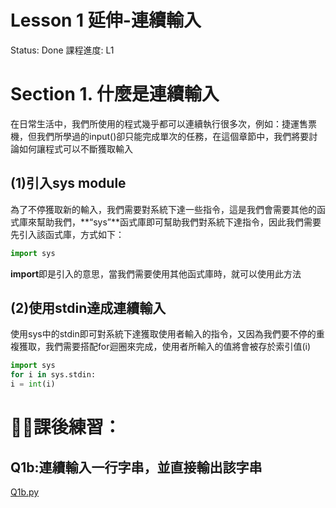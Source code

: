 # Lesson 1 延伸-連續輸入

Status: Done
課程進度: L1

# Section 1.  什麼是連續輸入

在日常生活中，我們所使用的程式幾乎都可以連續執行很多次，例如：捷運售票機，但我們所學過的input()卻只能完成單次的任務，在這個章節中，我們將要討論如何讓程式可以不斷獲取輸入

## (1)引入sys module

為了不停獲取新的輸入，我們需要對系統下達一些指令，這是我們會需要其他的函式庫來幫助我們，**“sys”**函式庫即可幫助我們對系統下達指令，因此我們需要先引入該函式庫，方式如下：

```python
import sys
```

**import**即是引入的意思，當我們需要使用其他函式庫時，就可以使用此方法

## (2)使用stdin達成連續輸入

使用sys中的stdin即可對系統下達獲取使用者輸入的指令，又因為我們要不停的重複獲取，我們需要搭配for迴圈來完成，使用者所輸入的值將會被存於索引值(i)

```python
import sys
for i in sys.stdin:
i = int(i)
```

# 🏋️‍♀️課後練習：

## Q1b:連續輸入一行字串，並直接輸出該字串

[Q1b.py](Lesson%201%20%E5%BB%B6%E4%BC%B8-%E9%80%A3%E7%BA%8C%E8%BC%B8%E5%85%A5%20062fe215b0704ae6b66b0dacd35b7298/Q1b.py)